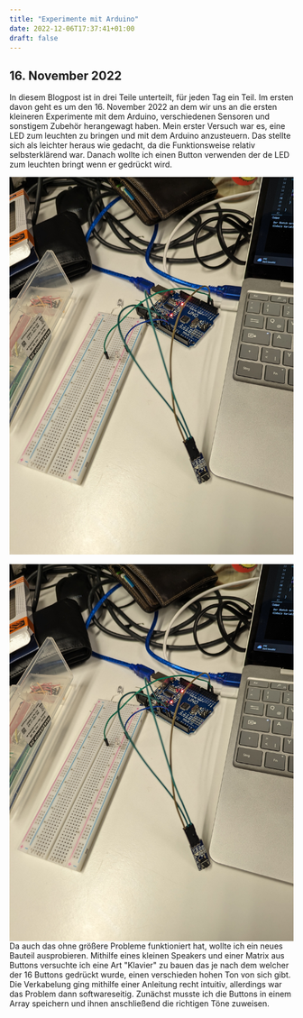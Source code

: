 ```yaml
---
title: "Experimente mit Arduino"
date: 2022-12-06T17:37:41+01:00
draft: false
--- 
```


## 16. November 2022

 In diesem Blogpost ist in drei Teile unterteilt, für jeden Tag ein Teil. Im ersten davon geht es um den 16. November 2022 an dem wir uns an die ersten kleineren Experimente mit dem Arduino, verschiedenen Sensoren und sonstigem Zubehör herangewagt haben. Mein erster Versuch war es, eine LED zum leuchten zu bringen und mit dem Arduino anzusteuern. Das stellte sich als leichter heraus wie gedacht, da die Funktionsweise relativ selbsterklärend war. Danach wollte ich einen Button verwenden der de LED zum leuchten bringt wenn er gedrückt wird. 

![single button](../../static/single_btn.jpg)

<img src="../../static/single_btn.jpg" alt="single button" style="float: left; margin-right: 10px;"/>

 Da auch das ohne größere Probleme funktioniert hat, wollte ich ein neues Bauteil ausprobieren. Mithilfe eines kleinen Speakers und einer Matrix aus Buttons versuchte ich eine Art "Klavier" zu bauen das je nach dem welcher der 16 Buttons gedrückt wurde, einen verschieden hohen Ton von sich gibt. Die Verkabelung ging mithilfe einer Anleitung recht intuitiv, allerdings war das Problem dann softwareseitig. Zunächst musste ich die Buttons in einem Array speichern und ihnen anschließend die richtigen Töne zuweisen. 

## 
